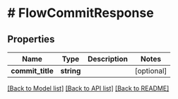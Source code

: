 # # FlowCommitResponse

## Properties

Name | Type | Description | Notes
------------ | ------------- | ------------- | -------------
**commit_title** | **string** |  | [optional]

[[Back to Model list]](../../README.md#models) [[Back to API list]](../../README.md#endpoints) [[Back to README]](../../README.md)
